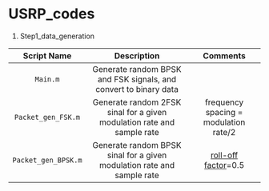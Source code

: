 # USRP_codes

1. Step1_data_generation

|Script Name | Description | Comments|
| :---: | :---: | :---: | 
|  `Main.m`     |  Generate random BPSK and FSK signals, and convert to binary data  | |
|  `Packet_gen_FSK.m`     |  Generate random 2FSK sinal for a given modulation rate and sample rate  | frequency spacing = modulation rate/2|
|  `Packet_gen_BPSK.m`    |  Generate random BPSK sinal for a given modulation rate and sample rate  |[roll-off factor](https://en.wikipedia.org/wiki/Raised-cosine_filter#:~:text=the%20mathematical%20one.-,Roll%2Doff%20factor,is%20the%20symbol%2Drate.)=0.5|
